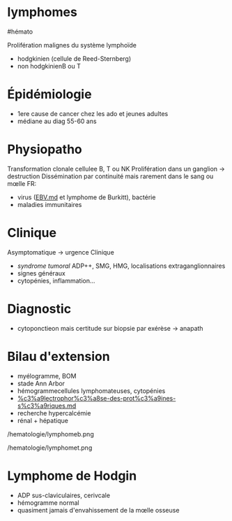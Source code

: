 # lymphomes
#hémato 


Prolifération malignes du système lymphoïde
- hodgkinien (cellule de Reed-Sternberg)
- non hodgkinienB ou T


# Épidémiologie

- 1ere cause de cancer chez les ado et jeunes adultes
- médiane au diag 55-60 ans

# Physiopatho

Transformation clonale cellulee B, T ou NK
  Prolifération dans un ganglion -> destruction
  Dissémination par continuité mais rarement dans le sang ou mœlle
  FR: 
- virus ([EBV.md](#ebvmd) et lymphome de Burkitt), bactérie
- maladies immunitaires

# Clinique

Asymptomatique -> urgence Clinique
- _syndrome tumoral_  ADP++, SMG, HMG, localisations extraganglionnaires
- signes généraux
- cytopénies, inflammation...


# Diagnostic

- cytoponctieon mais certitude sur biopsie par exérèse -> anapath

# Bilau d'extension

- myélogramme, BOM
- stade Ann Arbor
- hémogrammecellules lymphomateuses, cytopénies
- [%c3%a9lectrophor%c3%a8se-des-prot%c3%a9ines-s%c3%a9riques.md](#c3a9lectrophorc3a8se-des-protc3a9ines-sc3a9riquesmd)
- recherche hypercalcémie
- rénal + hépatique

 
/hematologie/lymphomeb.png

 
/hematologie/lymphomet.png


# Lymphome de Hodgin

- ADP sus-claviculaires, cerivcale
- hémogramme normal
- quasiment jamais d'envahissement de la mœlle osseuse
